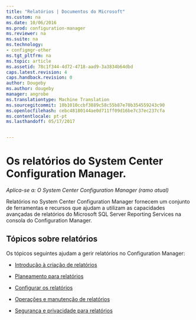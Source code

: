 ```yaml
---
title: "Relatórios | Documentos do Microsoft"
ms.custom: na
ms.date: 10/06/2016
ms.prod: configuration-manager
ms.reviewer: na
ms.suite: na
ms.technology:
- configmgr-other
ms.tgt_pltfrm: na
ms.topic: article
ms.assetid: 78c1f344-4d72-4718-aad9-3a3834b64dbd
caps.latest.revision: 4
caps.handback.revision: 0
author: Dougeby
ms.author: dougeby
manager: angrobe
ms.translationtype: Machine Translation
ms.sourcegitcommit: 10b1010ccbf3889c58c55b87e70b354559243c90
ms.openlocfilehash: cebc48180144ae0d711ff09d16be7c37ec237cfa
ms.contentlocale: pt-pt
ms.lasthandoff: 05/17/2017


---
```

# <a name="reporting-in-system-center-configuration-manager"></a>Os relatórios do System Center Configuration Manager.

*Aplica-se a: O System Center Configuration Manager (ramo atual)*

Relatórios no System Center Configuration Manager fornecem um conjunto de ferramentas e recursos que ajudam a utilizam as capacidades avançadas de relatórios do Microsoft SQL Server Reporting Services na consola do Configuration Manager.  

## <a name="reporting-topics"></a>Tópicos sobre relatórios  
 Os tópicos seguintes ajudam a gerir relatórios no Configuration Manager:  

-   [Introdução à criação de relatórios](introduction-to-reporting.md)  

-   [Planeamento para relatórios](planning-for-reporting.md)  

-   [Configurar os relatórios](configuring-reporting.md)  

-   [Operações e manutenção de relatórios](operations-and-maintenance-for-reporting.md)  

-   [Segurança e privacidade para relatórios](security-and-privacy-for-reporting.md)  

